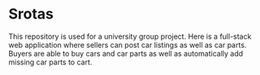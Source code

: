 # Srotas

This repository is used for a university group project.
Here is a full-stack web application where sellers can post car listings as well as car parts.
Buyers are able to buy cars and car parts as well as automatically add missing car parts to cart.
